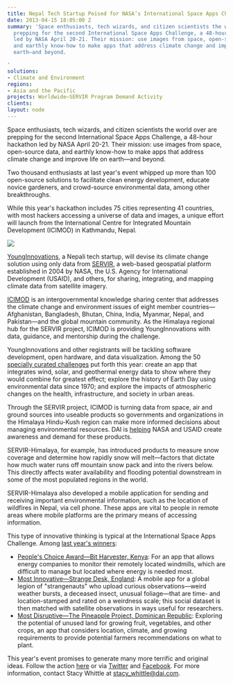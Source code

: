 ```yaml
---
title: Nepal Tech Startup Poised for NASA’s International Space Apps Challenge
date: 2013-04-15 18:05:00 Z
summary: 'Space enthusiasts, tech wizards, and citizen scientists the world over are
  prepping for the second International Space Apps Challenge, a 48-hour hackathon
  led by NASA April 20-21. Their mission: use images from space, open-source data,
  and earthly know-how to make apps that address climate change and improve life on
  earth—and beyond.

'
solutions:
- Climate and Environment
regions:
- Asia and the Pacific
projects: Worldwide—SERVIR Program Demand Activity
clients: 
layout: node
---
```


Space enthusiasts, tech wizards, and citizen scientists the world over are prepping for the second International Space Apps Challenge, a 48-hour hackathon led by NASA April 20-21. Their mission: use images from space, open-source data, and earthly know-how to make apps that address climate change and improve life on earth—and beyond.

Two thousand enthusiasts at last year's event whipped up more than 100 open-source solutions to facilitate clean energy development, educate novice gardeners, and crowd-source environmental data, among other breakthroughs.

While this year's hackathon includes 75 cities representing 41 countries, with most hackers accessing a universe of data and images, a unique effort will launch from the International Centre for Integrated Mountain Development (ICIMOD) in Kathmandu, Nepal.

![][1]

[YoungInnovations][2], a Nepali tech startup, will devise its climate change solution using only data from [SERVIR][3], a web-based geospatial platform established in 2004 by NASA, the U.S. Agency for International Development (USAID), and others, for sharing, integrating, and mapping climate data from satellite imagery.

[ICIMOD][4] is an intergovernmental knowledge sharing center that addresses the climate change and environment issues of eight member countries—Afghanistan, Bangladesh, Bhutan, China, India, Myanmar, Nepal, and Pakistan—and the global mountain community. As the Himalaya regional hub for the SERVIR project, ICIMOD is providing YoungInnovations with data, guidance, and mentorship during the challenge.

YoungInnovations and other registrants will be tackling software development, open hardware, and data visualization. Among the 50 [specially curated challenges][5] put forth this year: create an app that integrates wind, solar, and geothermal energy data to show where they would combine for greatest effect; explore the history of Earth Day using environmental data since 1970; and explore the impacts of atmospheric changes on the health, infrastructure, and society in urban areas.

Through the SERVIR project, ICIMOD is turning data from space, air and ground sources into useable products so governments and organizations in the Himalaya Hindu-Kush region can make more informed decisions about managing environmental resources. DAI is [helping][6] NASA and USAID create awareness and demand for these products.

SERVIR-Himalaya, for example, has introduced products to measure snow coverage and determine how rapidly snow will melt—factors that dictate how much water runs off mountain snow pack and into the rivers below. This directly affects water availability and flooding potential downstream in some of the most populated regions in the world.

SERVIR-Himalaya also developed a mobile application for sending and receiving important environmental information, such as the location of wildfires in Nepal, via cell phone. These apps are vital to people in remote areas where mobile platforms are the primary means of accessing information.

This type of innovative thinking is typical at the International Space Apps Challenge. Among [last year's winners][7]:

* [People's Choice Award—Bit Harvester, Kenya][8]: For an app that allows energy companies to monitor their remotely located windmills, which are difficult to manage but located where energy is needed most.
* [Most Innovative—Strange Desk, England][9]: A mobile app for a global legion of "strangenauts" who upload curious observations—weird weather bursts, a deceased insect, unusual foliage—that are time- and location-stamped and rated on a weirdness scale; this social dataset is then matched with satellite observations in ways useful for researchers.
* [Most Disruptive—The Pineapple Project, Dominican Republic][10]: Exploring the potential of unused land for growing fruit, vegetables, and other crops, an app that considers location, climate, and growing requirements to provide potential farmers recommendations on what to plant.

This year's event promises to generate many more terrific and original ideas. Follow the action [here][11] or via [Twitter][12] and [Facebook][13]. For more information, contact Stacy Whittle at stacy_whittle@dai.com.

[1]: https://assetify-dai.com/news/nepal-inner.jpg
[2]: http://www.younginnovations.com.np/
[3]: http://www.nasa.gov/mission_pages/servir/index.html
[4]: http://www.icimod.org
[5]: http://spaceappschallenge.org/challenges/
[6]: /our-work/projects/worldwide-servir-program-demand-activity
[7]: http://2012.spaceappschallenge.org/
[8]: http://www.talenthouse.com/creativeinvites/show/submission/detail/F96CT9
[9]: http://www.talenthouse.com/creativeinvites/show/submission/detail/SKTXHY
[10]: http://www.talenthouse.com/creativeinvites/preview/a36246850b573436ef6b4956df9d8780/571
[11]: http://spaceappschallenge.org/
[12]: https://twitter.com/spaceapps
[13]: https://www.facebook.com/spaceappschallenge
